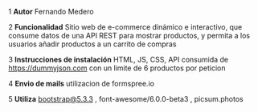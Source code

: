 1 **Autor** Fernando Medero

2 **Funcionalidad** Sitio web de e-commerce dinámico e interactivo, que
consume datos de una API REST para mostrar
productos, y permita a los usuarios añadir productos a
un carrito de compras

3 **Instrucciones de instalación** HTML, JS, CSS, API consumida de https://dummyjson.com
con un limite de 6 productos por peticion

4 **Envio de mails** utilizacion de formspree.io

5 **Utiliza** bootstrap@5.3.3 ,  font-awesome/6.0.0-beta3 , picsum.photos





